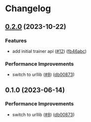# Changelog

## [0.2.0](https://github.com/project-fractal/WP6T62-06-mid-range-orchestration/compare/v0.1.0...v0.2.0) (2023-10-22)


### Features

* add initial trainer api ([#12](https://github.com/project-fractal/WP6T62-06-mid-range-orchestration/issues/12)) ([fb46abc](https://github.com/project-fractal/WP6T62-06-mid-range-orchestration/commit/fb46abca02ca2e47b2ad40b36ecd7f97857c1669))


### Performance Improvements

* switch to urllib ([#8](https://github.com/project-fractal/WP6T62-06-mid-range-orchestration/issues/8)) ([db00873](https://github.com/project-fractal/WP6T62-06-mid-range-orchestration/commit/db008738967217d29218f34959ae0b603f0f5390))

## 0.1.0 (2023-06-14)


### Performance Improvements

* switch to urllib ([#8](https://github.com/vahidmohsseni/k8s-manager/issues/8)) ([db00873](https://github.com/vahidmohsseni/k8s-manager/commit/db008738967217d29218f34959ae0b603f0f5390))
